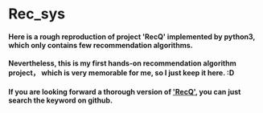 # Rec_sys
#### Here is a rough reproduction of project 'RecQ' implemented by python3, which only contains few recommendation algorithms.<br>
#### Nevertheless, this is my first hands-on recommendation algorithm project， which is very memorable for me, so I just keep it here. :D<br>
#### If you are looking forward a thorough version of ['RecQ'](https://github.com/Zoey-ZZQ/RecQ), you can just search the keyword on github.
